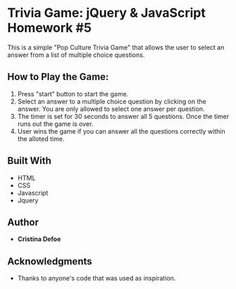 # Trivia Game: jQuery & JavaScript Homework #5

This is a simple "Pop Culture Trivia Game" that allows the user to select an answer from a list of multiple choice questions.

## How to Play the Game:

1. Press "start" button to start the game.
2. Select an answer to a multiple choice question by clicking on the answer. You are only allowed to select one answer per question.
3. The timer is set for 30 seconds to answer all 5 questions. Once the timer runs out the game is over.
4. User wins the game if you can answer all the questions correctly within the alloted time.

## Built With

* HTML
* CSS
* Javascript
* Jquery 
## Author

* **Cristina Defoe** 

## Acknowledgments

* Thanks to anyone's code that was used as inspiration.
